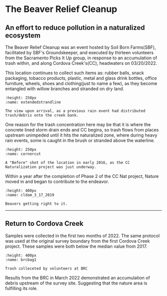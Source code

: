 # The Beaver Relief Cleanup
## An effort to reduce pollution in a naturalized ecosystem
  
The Beaver Relief Cleanup was an event hosted by Soil Born Farms(SBF), facilitated by SBF's Groundskeeper, and executed by thirteen volunteers from the Sacramento Picks It Up group, in response to an accumulation of trash within, and along Cordova Creek's(CC), headwaters on 03/20/2022.

This location continues to collect such items as: rubber balls, snack packaging, tobacco products, plastic, metal and glass drink bottles, office furniture, wheels, shoes and clothing(just to name a few), as they become entangled with willow branches and stranded on dry land.
    
```{figure} /resources/images/extendedstrandline.jpg
:height: 250px
:name: extendedstrandline

The view upon arrival, as a previous rain event had distributed trash/debris onto the creek bank.
```

One reason for the trash concentration here may be that it is where the concrete lined storm drain ends and CC begins, so trash flows from places upstream unimpeded until it hits the naturalized zone, where during heavy rain events, some is caught in the brush or stranded above the waterline.
 
```{figure} /resources/images/cornercut_1_23_2016.jpg
:height: 250px
:name: cornercut

A "Before" shot of the location in early 2016, as the CC Naturalization project was just underway.
```

Within a year after the completion of Phase 2 of the CC Nat project, Nature moved in and began to contribute to the endeavor.
```{figure} /resources/images/cldam_3_17_2019.jpg
:height: 400px
:name: cldam_3_17_2019

Beavers getting right to it.
```
   
 ---
   
## Return to Cordova Creek

Samples were collected in the first two months of 2022. The same protocol was used at the original survey boundary from the first Cordova Creek project. These samples were both below the median value from 2017.

```{figure} /resources/images/brcbag1.jpg
:height: 400px
:name: brcbag1

Trash colleceted by volunteers at BRC
```

Results from the BRC in March 2022 demonstrated an accumulation of debris upstream of the survey site. Suggesting that the nature area is fulfilling its role.

